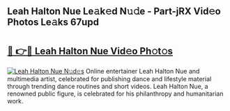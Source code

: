 ## Leah Halton Nue Le𝚊k𝚎d N𝚞𝚍e - Part-jRX Vid𝚎o Photos Le𝚊ks 67upd

# <h2><a href="http://fb9awnc.evod.top/?m=Leah+Halton+Nue">🔗 👉🔴 Leah Halton Nue Vid𝚎o Ph𝚘t𝚘s</a></h2>

[![Leah Halton Nue N𝚞d𝚎s](https://i.imgur.com/8V9OHl7.gif)](http://fb9awnc.evod.top/?m=Leah+Halton+Nue)
Online entertainer Leah Halton Nue and multimedia artist, celebrated for publishing dance and lifestyle material through trending dance routines and short videos. Leah Halton Nue, a renowned public figure, is celebrated for his philanthropy and humanitarian work. 
